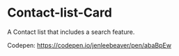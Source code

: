 # Contact-list-Card
A Contact list that includes a search feature. 

Codepen:
https://codepen.io/jenleebeaver/pen/abaBpEw

